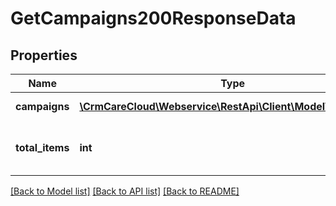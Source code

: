 # GetCampaigns200ResponseData

## Properties
Name | Type | Description | Notes
------------ | ------------- | ------------- | -------------
**campaigns** | [**\CrmCareCloud\Webservice\RestApi\Client\Model\Campaign[]**](Campaign.md) | List of the campaigns. | [optional] 
**total_items** | **int** | The number of all found campaigns. | [optional] 

[[Back to Model list]](../../README.md#documentation-for-models) [[Back to API list]](../../README.md#documentation-for-api-endpoints) [[Back to README]](../../README.md)

